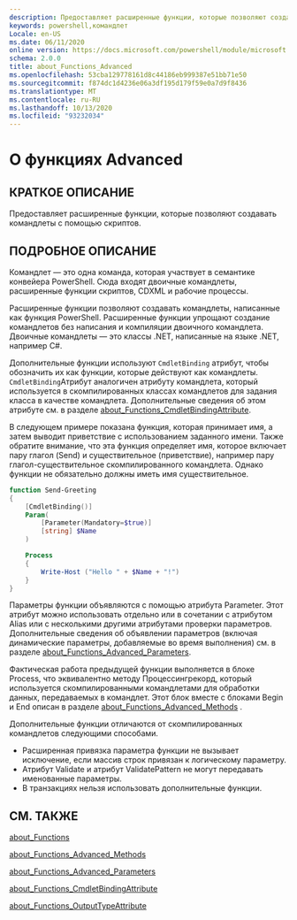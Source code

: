 ```yaml
---
description: Предоставляет расширенные функции, которые позволяют создавать командлеты с помощью скриптов.
keywords: powershell,командлет
Locale: en-US
ms.date: 06/11/2020
online version: https://docs.microsoft.com/powershell/module/microsoft.powershell.core/about/about_functions_advanced?view=powershell-5.1&WT.mc_id=ps-gethelp
schema: 2.0.0
title: about_Functions_Advanced
ms.openlocfilehash: 53cba129778161d8c44186eb999387e51bb71e50
ms.sourcegitcommit: f874dc1d4236e06a3df195d179f59e0a7d9f8436
ms.translationtype: MT
ms.contentlocale: ru-RU
ms.lasthandoff: 10/13/2020
ms.locfileid: "93232034"
---
```

# <a name="about-functions-advanced"></a>О функциях Advanced

## <a name="short-description"></a>КРАТКОЕ ОПИСАНИЕ
Предоставляет расширенные функции, которые позволяют создавать командлеты с помощью скриптов.

## <a name="long-description"></a>ПОДРОБНОЕ ОПИСАНИЕ

Командлет — это одна команда, которая участвует в семантике конвейера PowerShell. Сюда входят двоичные командлеты, расширенные функции скриптов, CDXML и рабочие процессы.

Расширенные функции позволяют создавать командлеты, написанные как функция PowerShell. Расширенные функции упрощают создание командлетов без написания и компиляции двоичного командлета. Двоичные командлеты — это классы .NET, написанные на языке .NET, например C#.

Дополнительные функции используют `CmdletBinding` атрибут, чтобы обозначить их как функции, которые действуют как командлеты. `CmdletBinding`Атрибут аналогичен атрибуту командлета, который используется в скомпилированных классах командлетов для задания класса в качестве командлета. Дополнительные сведения об этом атрибуте см. в разделе [about_Functions_CmdletBindingAttribute](about_Functions_CmdletBindingAttribute.md).

В следующем примере показана функция, которая принимает имя, а затем выводит приветствие с использованием заданного имени. Также обратите внимание, что эта функция определяет имя, которое включает пару глагол (Send) и существительное (приветствие), например пару глагол-существительное скомпилированного командлета. Однако функции не обязательно должны иметь имя существительное.

```powershell
function Send-Greeting
{
    [CmdletBinding()]
    Param(
        [Parameter(Mandatory=$true)]
        [string] $Name
    )

    Process
    {
        Write-Host ("Hello " + $Name + "!")
    }
}
```

Параметры функции объявляются с помощью атрибута Parameter.
Этот атрибут можно использовать отдельно или в сочетании с атрибутом Alias или с несколькими другими атрибутами проверки параметров. Дополнительные сведения об объявлении параметров (включая динамические параметры, добавляемые во время выполнения) см. в разделе [about_Functions_Advanced_Parameters](about_Functions_Advanced_Parameters.md).

Фактическая работа предыдущей функции выполняется в блоке Process, что эквивалентно методу Процессингрекорд, который используется скомпилированными командлетами для обработки данных, передаваемых в командлет. Этот блок вместе с блоками Begin и End описан в разделе [about_Functions_Advanced_Methods](about_Functions_Advanced_Methods.md) .

Дополнительные функции отличаются от скомпилированных командлетов следующими способами.

- Расширенная привязка параметра функции не вызывает исключение, если массив строк привязан к логическому параметру.
- Атрибут Validate и атрибут ValidatePattern не могут передавать именованные параметры.
- В транзакциях нельзя использовать дополнительные функции.

## <a name="see-also"></a>СМ. ТАКЖЕ

[about_Functions](about_Functions.md)

[about_Functions_Advanced_Methods](about_Functions_Advanced_Methods.md)

[about_Functions_Advanced_Parameters](about_Functions_Advanced_Parameters.md)

[about_Functions_CmdletBindingAttribute](about_Functions_CmdletBindingAttribute.md)

[about_Functions_OutputTypeAttribute](about_Functions_OutputTypeAttribute.md)
